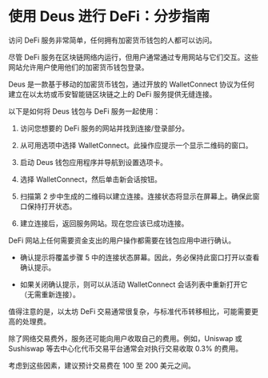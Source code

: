 # 使用 Deus 进行 DeFi：分步指南

访问 DeFi 服务非常简单，任何拥有加密货币钱包的人都可以访问。

尽管 DeFi 服务在区块链网络内运行，但用户通常通过专用网站与它们交互。这些网站允许用户使用他们的加密货币钱包登录。

Deus 是一款基于移动的加密货币钱包，通过开放的 WalletConnect 协议为任何建立在以太坊或币安智能链区块链之上的 DeFi 服务提供无缝连接。

以下是如何将 Deus 钱包与 DeFi 服务一起使用：

1. 访问您想要的 DeFi 服务的网站并找到连接/登录部分。

2. 从可用选项中选择 WalletConnect。此操作应提示一个显示二维码的窗口。

3. 启动 Deus 钱包应用程序并导航到设置选项卡。

4. 选择 WalletConnect，然后单击新会话按钮。

5. 扫描第 2 步中生成的二维码以建立连接。连接状态将显示在屏幕上。确保此窗口保持打开状态。

6. 建立连接后，返回服务网站。现在您应该已成功连接。

DeFi 网站上任何需要资金支出的用户操作都需要在钱包应用中进行确认。

- 确认提示将覆盖步骤 5 中的连接状态屏幕。因此，务必保持此窗口打开以查看确认提示。

- 如果关闭确认提示，则可以从活动 WalletConnect 会话列表中重新打开它（无需重新连接）。

值得注意的是，以太坊 DeFi 交易通常很复杂，与标准代币转移相比，可能需要更高的处理费。

除了网络交易费外，服务还可能向用户收取自己的费用。例如，Uniswap 或 Sushiswap 等去中心化代币交易平台通常会对执行交易收取 0.3% 的费用。

考虑到这些因素，建议预计交易费在 100 至 200 美元之间。